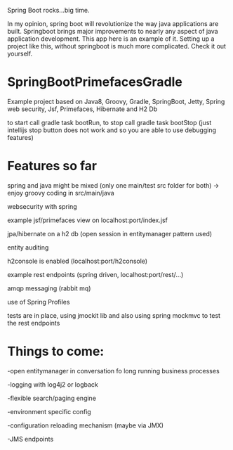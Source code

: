 Spring Boot rocks...big time.

In my opinion, spring boot will revolutionize the way java applications are built.
Springboot brings major improvements to nearly any aspect of java application development.
This app here is an example of it.
Setting up a project like this, without springboot is much more complicated.
Check it out yourself.

SpringBootPrimefacesGradle
==========================

Example project based on Java8, Groovy, Gradle, SpringBoot, Jetty, Spring web security, Jsf, Primefaces, Hibernate and H2 Db

to start call gradle task bootRun, 
to stop call gradle task bootStop (just intellijs stop button does not work and so you are able to use debugging features)

Features so far
===============

spring and java might be mixed (only one main/test src folder for both) -> enjoy groovy coding in src/main/java

websecurity with spring

example jsf/primefaces view on localhost:port/index.jsf

jpa/hibernate on a h2 db (open session in entitymanager pattern used)

entity auditing

h2console is enabled (localhost:port/h2console)

example rest endpoints (spring driven, localhost:port/rest/...)

amqp messaging (rabbit mq)

use of Spring Profiles

tests are in place, using jmockit lib and also using spring mockmvc to test the rest endpoints 


Things to come:
===============

-open entitymanager in conversation fo long running business processes

-logging with log4j2 or logback

-flexible search/paging engine

-environment specific config

-configuration reloading mechanism (maybe via JMX)

-JMS endpoints

